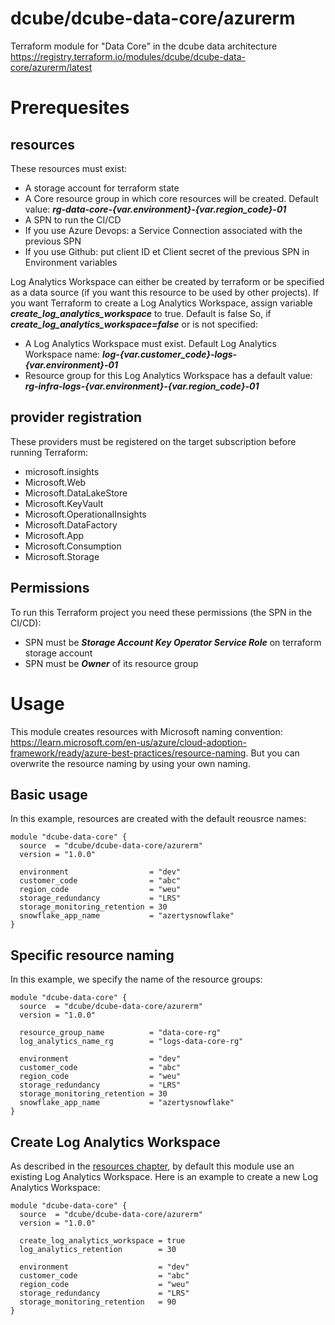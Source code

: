 # dcube/dcube-data-core/azurerm
Terraform module for "Data Core" in the dcube data architecture
https://registry.terraform.io/modules/dcube/dcube-data-core/azurerm/latest

# Prerequesites

## resources

These resources must exist:
- A storage account for terraform state
- A Core resource group in which core resources will be created. Default value: ***rg-data-core-{var.environment}-{var.region_code}-01***
- A SPN to run the CI/CD
- If you use Azure Devops: a Service Connection associated with the previous SPN
- If you use Github: put client ID et Client secret of the previous SPN in Environment variables

Log Analytics Workspace can either be created by terraform or be specified as a data source (if you want this resource to be used by other projects).
If you want Terraform to create a Log Analytics Workspace, assign variable ***create_log_analytics_workspace*** to true. Default is false
So, if ***create_log_analytics_workspace=false*** or is not specified:
- A Log Analytics Workspace must exist. Default Log Analytics Workspace name: ***log-{var.customer_code}-logs-{var.environment}-01***
- Resource group for this Log Analytics Workspace has a default value: ***rg-infra-logs-{var.environment}-{var.region_code}-01***

## provider registration

These providers must be registered on the target subscription before running Terraform:
- microsoft.insights
- Microsoft.Web
- Microsoft.DataLakeStore
- Microsoft.KeyVault
- Microsoft.OperationalInsights
- Microsoft.DataFactory
- Microsoft.App
- Microsoft.Consumption
- Microsoft.Storage

## Permissions

To run this Terraform project you need these permissions (the SPN in the CI/CD):
- SPN must be ***Storage Account Key Operator Service Role*** on terraform storage account
- SPN must be ***Owner*** of its resource group

# Usage

This module creates resources with Microsoft naming convention: https://learn.microsoft.com/en-us/azure/cloud-adoption-framework/ready/azure-best-practices/resource-naming.
But you can overwrite the resource naming by using your own naming.

## Basic usage

In this example, resources are created with the default reousrce names:
```HCL
module "dcube-data-core" {
  source  = "dcube/dcube-data-core/azurerm"
  version = "1.0.0"
  
  environment                  = "dev"
  customer_code                = "abc"
  region_code                  = "weu"
  storage_redundancy           = "LRS"
  storage_monitoring_retention = 30
  snowflake_app_name           = "azertysnowflake"
}
```

## Specific resource naming

In this example, we specify the name of the resource groups:
```HCL
module "dcube-data-core" {
  source  = "dcube/dcube-data-core/azurerm"
  version = "1.0.0"
  
  resource_group_name          = "data-core-rg"
  log_analytics_name_rg        = "logs-data-core-rg"

  environment                  = "dev"
  customer_code                = "abc"
  region_code                  = "weu"
  storage_redundancy           = "LRS"
  storage_monitoring_retention = 30
  snowflake_app_name           = "azertysnowflake"
}
```

## Create Log Analytics Workspace

As described in the [resources chapter](##resources), by default this module use an existing Log Analytics Workspace. 
Here is an example to create a new Log Analytics Workspace:
```HCL
module "dcube-data-core" {
  source  = "dcube/dcube-data-core/azurerm"
  version = "1.0.0"
  
  create_log_analytics_workspace = true
  log_analytics_retention        = 30
  
  environment                    = "dev"
  customer_code                  = "abc"
  region_code                    = "weu"
  storage_redundancy             = "LRS"
  storage_monitoring_retention   = 90
}
```
